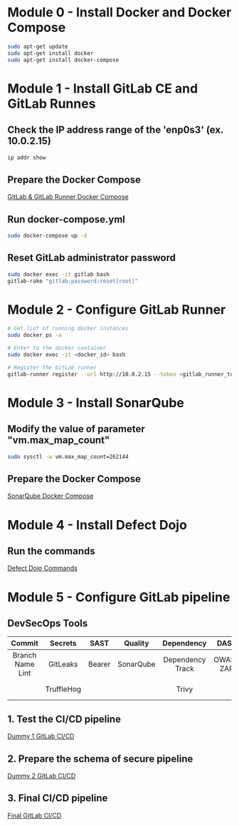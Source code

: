 # Module 0 - Install Docker and Docker Compose
``` Bash
sudo apt-get update
sudo apt-get install docker
sudo apt-get install docker-compose
```

# Module 1 - Install GitLab CE and GitLab Runnes

## Check the IP address range of the 'enp0s3' (ex. 10.0.2.15)
``` Bash
ip addr show
```

## Prepare the Docker Compose
[GitLab & GitLab Runner Docker Compose](./Platforms/GitLab/docker-compose.yml)

## Run docker-compose.yml
``` Bash
sudo docker-compose up -d
```

## Reset GitLab administrator password
``` Bash
sudo docker exec -it gitlab bash
gitlab-rake "gitlab:password:reset[root]"
```

# Module 2 - Configure GitLab Runner
``` Bash
# Get list of running docker instances
sudo docker ps -a

# Enter to the docker container
sudo docker exec -it <docker_id> bash

# Register the GitLab runner
gitlab-runner register --url http://10.0.2.15 --token <gitlab_runner_token>
```

# Module 3 - Install SonarQube
## Modify the value of parameter "vm.max_map_count"
``` Bash
sudo sysctl -w vm.max_map_count=262144
```
## Prepare the Docker Compose
[SonarQube Docker Compose](./Platforms/SonarQube/docker-compose.yml)

# Module 4 - Install Defect Dojo

## Run the commands
[Defect Dojo Commands](./Platforms/DefectDojo/commands.sh)

# Module 5 - Configure GitLab pipeline

## DevSecOps Tools

| Commit | Secrets | SAST | Quality | Dependency | DAST | Aggregates |
|:-:|:-:|:-:|:-:|:-:|:-:|:-:|
|Branch Name Lint | GitLeaks | Bearer | SonarQube | Dependency Track | OWASP ZAP | Defect Dojo
| | TruffleHog | | | Trivy | | Dependency Track


## 1. Test the CI/CD pipeline
[Dummy 1 GitLab CI/CD](./Pipeline/dummy-1-gitlab-ci.yml)

## 2. Prepare the schema of secure pipeline
[Dummy 2 GitLab CI/CD](./Pipeline/dummy-2-gitlab-ci.yml)

## 3. Final CI/CD pipeline
[Final GitLab CI/CD](./Pipeline/gitlab-ci.yml)